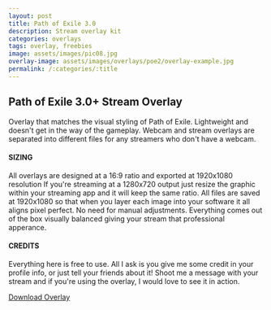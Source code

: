 ```yaml
---
layout: post
title: Path of Exile 3.0
description: Stream overlay kit
categories: overlays
tags: overlay, freebies
image: assets/images/pic08.jpg
overlay-image: assets/images/overlays/poe2/overlay-example.jpg
permalink: /:categories/:title
---
```


## Path of Exile 3.0+ Stream Overlay

Overlay that matches the visual styling of Path of Exile. Lightweight and doesn't get in the way of the gameplay. Webcam and stream overlays are separated into different files for any streamers who don't have a webcam.

#### **SIZING**
All overlays are designed at a 16:9 ratio and exported at 1920x1080 resolution If you're streaming at a 1280x720 output just resize the graphic within your streaming app and it will keep the same ratio. All files are saved at 1920x1080 so that when you layer each image into your software it all aligns pixel perfect. No need for manual adjustments. Everything comes out of the box visually balanced giving your stream that professional apperance.

#### **CREDITS**

Everything here is free to use. All I ask is you give me some credit in your profile info, or just tell your friends about it! Shoot me a message with your stream and if you're using the overlay, I would love to see it in action. 

<a href="/assets/downloads/poe2/poe-overlay.zip" class="button special icon fa-download">Download Overlay</a>

